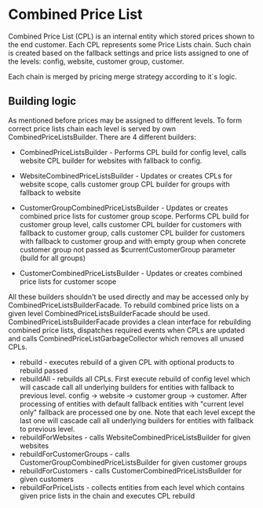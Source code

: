 # Combined Price List

Combined Price List (CPL) is an internal entity which stored prices shown to the end customer.
Each CPL represents some Price Lists chain. Such chain is created based on the fallback settings 
and price lists assigned to one of the levels: config, website, customer group, customer.

Each chain is merged by pricing merge strategy according to it`s logic.

## Building logic

As mentioned before prices may be assigned to different levels. To form correct price lists chain
each level is served by own CombinedPriceListsBuilder. There are 4 different builders:

 - CombinedPriceListsBuilder - Performs CPL build for config level, 
 calls website CPL builder for websites with fallback to config.

 - WebsiteCombinedPriceListsBuilder - Updates or creates CPLs for website scope, 
 calls customer group CPL builder for groups with fallback to website

 - CustomerGroupCombinedPriceListsBuilder - Updates or creates combined price lists for customer group scope. 
 Performs CPL build for customer group level, calls customer CPL builder for customers with fallback to customer group,
 calls customer CPL builder for customers with fallback to customer group and with empty group when concrete customer
 group not passed as $currentCustomerGroup parameter (build for all groups)
 
 - CustomerCombinedPriceListsBuilder - Updates or creates combined price lists for customer scope

All these builders shouldn't be used directly and may be accessed only by CombinedPriceListsBuilderFacade.
To rebuild combined price lists on a given level CombinedPriceListsBuilderFacade should be used.
CombinedPriceListsBuilderFacade provides a clean interface for rebuilding combined price lists,
 dispatches required events when CPLs are updated and calls CombinedPriceListGarbageCollector which removes all unused CPLs. 

 - rebuild - executes rebuild of a given CPL with optional products to rebuild passed
 - rebuildAll - rebuilds all CPLs. First execute rebuild of config level which will cascade call all underlying builders
 for entities with fallback to previous level. config -> website -> customer group -> customer. 
 After processing of entities with default fallback entities with "current level only" fallback are processed one by one.
 Note that each level except the last one will cascade call all underlying builders for entities with fallback to previous level.
 - rebuildForWebsites - calls WebsiteCombinedPriceListsBuilder for given websites
 - rebuildForCustomerGroups - calls CustomerGroupCombinedPriceListsBuilder for given customer groups
 - rebuildForCustomers - calls CustomerCombinedPriceListsBuilder for given customers
 - rebuildForPriceLists - collects entities from each level which contains given price lists in the chain 
 and executes CPL rebuild
 